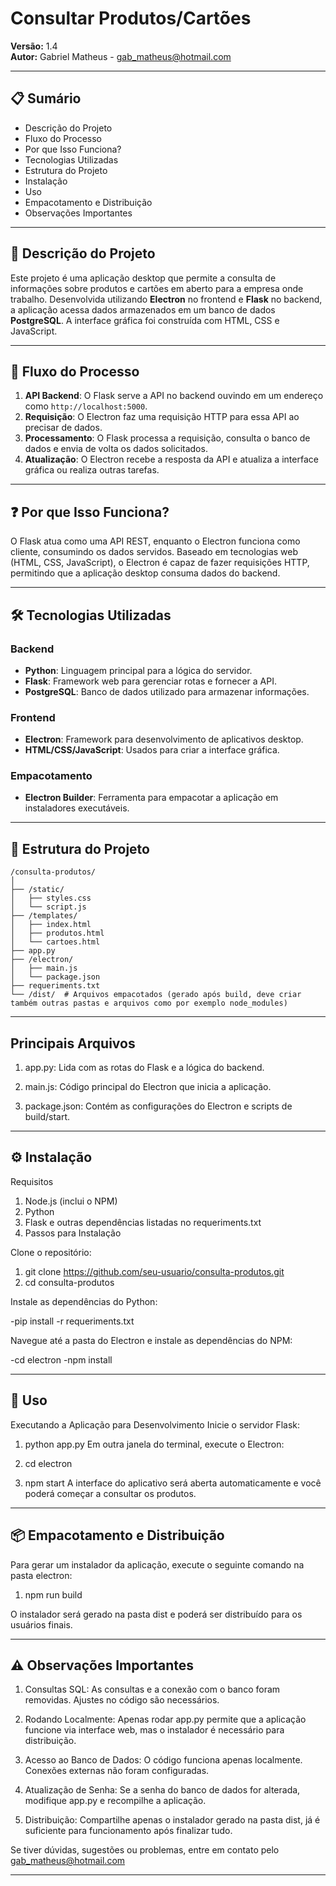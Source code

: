 # Consultar Produtos/Cartões

**Versão:** 1.4  
**Autor:** Gabriel Matheus - [gab_matheus@hotmail.com](mailto:gab_matheus@hotmail.com)

---

## 📋 Sumário

- Descrição do Projeto
- Fluxo do Processo
- Por que Isso Funciona?
- Tecnologias Utilizadas
- Estrutura do Projeto
- Instalação
- Uso
- Empacotamento e Distribuição
- Observações Importantes

---

## 📖 Descrição do Projeto

Este projeto é uma aplicação desktop que permite a consulta de informações sobre produtos e cartões em aberto para a empresa onde trabalho. Desenvolvida utilizando **Electron** no frontend e **Flask** no backend, a aplicação acessa dados armazenados em um banco de dados **PostgreSQL**. A interface gráfica foi construída com HTML, CSS e JavaScript.

---

## 🔄 Fluxo do Processo

1. **API Backend**: O Flask serve a API no backend ouvindo em um endereço como `http://localhost:5000`.
2. **Requisição**: O Electron faz uma requisição HTTP para essa API ao precisar de dados.
3. **Processamento**: O Flask processa a requisição, consulta o banco de dados e envia de volta os dados solicitados.
4. **Atualização**: O Electron recebe a resposta da API e atualiza a interface gráfica ou realiza outras tarefas.

---

## ❓ Por que Isso Funciona?

O Flask atua como uma API REST, enquanto o Electron funciona como cliente, consumindo os dados servidos. Baseado em tecnologias web (HTML, CSS, JavaScript), o Electron é capaz de fazer requisições HTTP, permitindo que a aplicação desktop consuma dados do backend.

---

## 🛠️ Tecnologias Utilizadas

### Backend

- **Python**: Linguagem principal para a lógica do servidor.
- **Flask**: Framework web para gerenciar rotas e fornecer a API.
- **PostgreSQL**: Banco de dados utilizado para armazenar informações.

### Frontend

- **Electron**: Framework para desenvolvimento de aplicativos desktop.
- **HTML/CSS/JavaScript**: Usados para criar a interface gráfica.

### Empacotamento

- **Electron Builder**: Ferramenta para empacotar a aplicação em instaladores executáveis.

---

## 📂 Estrutura do Projeto

```plaintext
/consulta-produtos/
│
├── /static/
│   ├── styles.css
│   └── script.js
├── /templates/
│   ├── index.html
│   ├── produtos.html
│   └── cartoes.html
├── app.py                   
├── /electron/                
│   ├── main.js               
│   └── package.json          
├── requeriments.txt          
└── /dist/  # Arquivos empacotados (gerado após build, deve criar também outras pastas e arquivos como por exemplo node_modules)
```
---

## Principais Arquivos
1. app.py: Lida com as rotas do Flask e a lógica do backend.

2. main.js: Código principal do Electron que inicia a aplicação.

3. package.json: Contém as configurações do Electron e scripts de build/start.

---

## ⚙️ Instalação
Requisitos
1. Node.js (inclui o NPM)
2. Python
3. Flask e outras dependências listadas no requeriments.txt
4. Passos para Instalação

Clone o repositório:

1. git clone https://github.com/seu-usuario/consulta-produtos.git
2. cd consulta-produtos

Instale as dependências do Python:

-pip install -r requeriments.txt

Navegue até a pasta do Electron e instale as dependências do NPM:

-cd electron
-npm install

---

## 🚀 Uso
Executando a Aplicação para Desenvolvimento
Inicie o servidor Flask:

1. python app.py
Em outra janela do terminal, execute o Electron:

1. cd electron
2. npm start
A interface do aplicativo será aberta automaticamente e você poderá começar a consultar os produtos.

---

## 📦 Empacotamento e Distribuição
Para gerar um instalador da aplicação, execute o seguinte comando na pasta electron:

1. npm run build

O instalador será gerado na pasta dist e poderá ser distribuído para os usuários finais.

---

## ⚠️ Observações Importantes
1. Consultas SQL: As consultas e a conexão com o banco foram removidas. Ajustes no código são necessários.

2. Rodando Localmente: Apenas rodar app.py permite que a aplicação funcione via interface web, mas o instalador é necessário para distribuição.

3. Acesso ao Banco de Dados: O código funciona apenas localmente. Conexões externas não foram configuradas.

4. Atualização de Senha: Se a senha do banco de dados for alterada, modifique app.py e recompilhe a aplicação.

5. Distribuição: Compartilhe apenas o instalador gerado na pasta dist, já é suficiente para funcionamento após finalizar tudo.

Se tiver dúvidas, sugestões ou problemas, entre em contato pelo gab_matheus@hotmail.com

---
